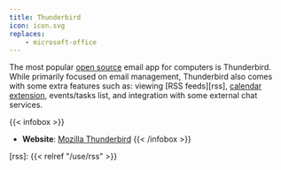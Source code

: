 ```yaml
---
title: Thunderbird
icon: icon.svg
replaces:
    - microsoft-office
---
```

The most popular [open source][floss] email app for computers is Thunderbird. While primarily focused on email management, Thunderbird also comes with some extra features such as: viewing [RSS feeds][rss], [calendar extension][calendar], events/tasks list, and integration with some external chat services.

{{< infobox >}}
- **Website**:
  [Mozilla Thunderbird](https://www.thunderbird.net)
{{< /infobox >}}

[calendar]: https://www.thunderbird.net/en-US/calendar/
[floss]: https://web.archive.org/web/20180904102804/https://switching.social/what-is-open-source-software/
[rss]: {{< relref "/use/rss" >}}